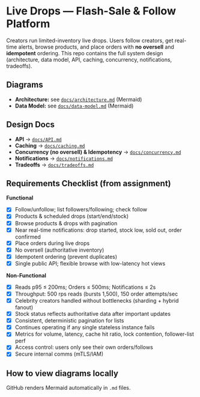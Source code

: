 # Live Drops — Flash-Sale & Follow Platform

Creators run limited-inventory live drops. Users follow creators, get real-time alerts, browse products, and place orders with **no oversell** and **idempotent** ordering. This repo contains the full system design (architecture, data model, API, caching, concurrency, notifications, tradeoffs).

## Diagrams
- **Architecture:** see [`docs/architecture.md`](docs/architecture.md) (Mermaid)
- **Data Model:** see [`docs/data-model.md`](docs/data-model.md) (Mermaid)

## Design Docs
- **API** → [`docs/API.md`](docs/API.md)
- **Caching** → [`docs/caching.md`](docs/caching.md)
- **Concurrency (no oversell) & Idempotency** → [`docs/concurrency.md`](docs/concurrency.md)
- **Notifications** → [`docs/notifications.md`](docs/notifications.md)
- **Tradeoffs** → [`docs/tradeoffs.md`](docs/tradeoffs.md)

## Requirements Checklist (from assignment)
**Functional**
- [x] Follow/unfollow; list followers/following; check follow
- [x] Products & scheduled drops (start/end/stock)
- [x] Browse products & drops with pagination
- [x] Near real-time notifications: drop started, stock low, sold out, order confirmed
- [x] Place orders during live drops
- [x] No oversell (authoritative inventory)
- [x] Idempotent ordering (prevent duplicates)
- [x] Single public API; flexible browse with low-latency hot views

**Non-Functional**
- [x] Reads p95 ≤ 200ms; Orders ≤ 500ms; Notifications ≤ 2s
- [x] Throughput: 500 rps reads (bursts 1,500), 150 order attempts/sec
- [x] Celebrity creators handled without bottlenecks (sharding + hybrid fanout)
- [x] Stock status reflects authoritative data after important updates
- [x] Consistent, deterministic pagination for lists
- [x] Continues operating if any single stateless instance fails
- [x] Metrics for volume, latency, cache hit ratio, lock contention, follower-list perf
- [x] Access control: users only see their own orders/follows
- [x] Secure internal comms (mTLS/IAM)

## How to view diagrams locally
GitHub renders Mermaid automatically in `.md` files.
